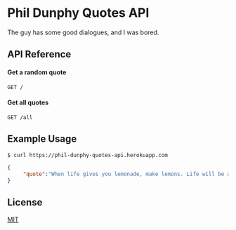 # Phil Dunphy Quotes API

The guy has some good dialogues, and I was bored.


## API Reference

#### Get a random quote

`GET /`
#### Get all quotes

`GET /all`

## Example Usage

```bash
$ curl https://phil-dunphy-quotes-api.herokuapp.com
```
```json
{
     "quote":"When life gives you lemonade, make lemons. Life will be all like, ‘Whaaat?"
}
```

## License

[MIT](LICENSE)